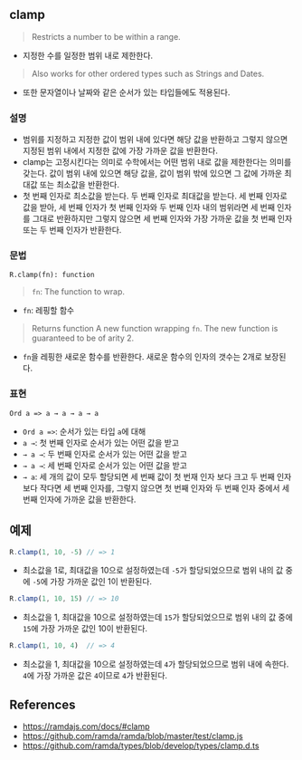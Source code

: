 ## clamp
> Restricts a number to be within a range.
- 지정한 수를 일정한 범위 내로 제한한다.

> Also works for other ordered types such as Strings and Dates.
- 또한 문자열이나 날짜와 같은 순서가 있는 타입들에도 적용된다.

### 설명
- 범위를 지정하고 지정한 값이 범위 내에 있다면 해당 값을 반환하고 그렇지 않으면 지정된 범위 내에서 지정한 값에 가장 가까운 값을 반환한다.
- clamp는 고정시킨다는 의미로 수학에서는 어떤 범위 내로 값을 제한한다는 의미를 갖는다. 값이 범위 내에 있으면 해당 값을, 값이 범위 밖에 있으면 그 값에 가까운 최대값 또는 최소값을 반환한다.
- 첫 번째 인자로 최소값을 받는다. 두 번째 인자로 최대값을 받는다. 세 번째 인자로 값을 받아, 세 번째 인자가 첫 번째 인자와 두 번째 인자 내의 범위라면 세 번째 인자를 그대로 반환하지만 그렇지 않으면 세 번째 인자와 가장 가까운 값을 첫 번째 인자 또는 두 번째 인자가 반환한다.

### 문법
```
R.clamp(fn): function
```
> `fn`: The function to wrap.
- `fn`: 레핑할 함수
> Returns function A new function wrapping `fn`. The new function is guaranteed to be of arity 2.
- `fn`을 레핑한 새로운 함수를 반환한다. 새로운 함수의 인자의 갯수는 2개로 보장된다.

### 표현
```
Ord a => a → a → a → a
```
- `Ord a =>`: 순서가 있는 타입 `a`에 대해
- `a →`: 첫 번째 인자로 순서가 있는 어떤 값을 받고
- `→ a →`: 두 번째 인자로 순서가 있는 어떤 값을 받고
- `→ a →`: 세 번째 인자로 순서가 있는 어떤 값을 받고
- `→ a`: 세 개의 값이 모두 할당되면 세 번째 값이 첫 번재 인자 보다 크고 두 번째 인자보다 작다면 세 번째 인자를, 그렇지 않으면 첫 번째 인자와 두 번째 인자 중에서 세 번째 인자에 가까운 값을 반환한다.

## 예제
```js
R.clamp(1, 10, -5) // => 1
```
- 최소값을 1로, 최대값을 10으로 설정하였는데 `-5`가 할당되었으므로 범위 내의 값 중에 `-5`에 가장 가까운 값인 1이 반환된다.

```js
R.clamp(1, 10, 15) // => 10
```
- 최소값을 1, 최대값을 10으로 설정하였는데 `15`가 할당되었으므로 범위 내의 값 중에 `15`에 가장 가까운 값인 10이 반환된다.

```js
R.clamp(1, 10, 4)  // => 4
```
- 최소값을 1, 최대값을 10으로 설정하였는데 `4`가 할당되었으므로 범위 내에 속한다. `4`에 가장 가까운 값은 `4`이므로 `4`가 반환된다.

## References
- https://ramdajs.com/docs/#clamp
- https://github.com/ramda/ramda/blob/master/test/clamp.js
- https://github.com/ramda/types/blob/develop/types/clamp.d.ts
